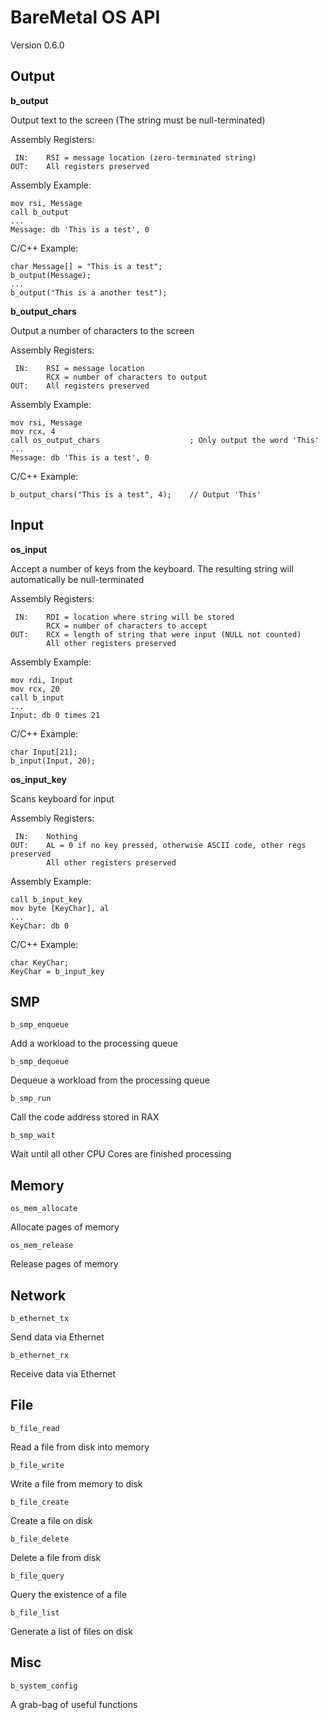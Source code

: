 # BareMetal OS API #

Version 0.6.0


## Output ##

**b_output**

Output text to the screen (The string must be null-terminated)

Assembly Registers:

	 IN:	RSI = message location (zero-terminated string)
	OUT:	All registers preserved

Assembly Example:

	mov rsi, Message
	call b_output
	...
	Message: db 'This is a test', 0

C/C++ Example:

	char Message[] = "This is a test";
	b_output(Message);
	...
	b_output("This is a another test");


**b_output_chars**

Output a number of characters to the screen

Assembly Registers:

	 IN:	RSI = message location
			RCX = number of characters to output
	OUT:	All registers preserved

Assembly Example:

	mov rsi, Message
	mov rcx, 4
	call os_output_chars					; Only output the word 'This'
	...
	Message: db 'This is a test', 0

C/C++ Example:

	b_output_chars("This is a test", 4);	// Output 'This'


## Input ##

**os_input**

Accept a number of keys from the keyboard. The resulting string will automatically be null-terminated

Assembly Registers:

	 IN:	RDI = location where string will be stored
			RCX = number of characters to accept
	OUT:	RCX = length of string that were input (NULL not counted)
			All other registers preserved

Assembly Example:

	mov rdi, Input
	mov rcx, 20
	call b_input
	...
	Input: db 0 times 21

C/C++ Example:

	char Input[21];
	b_input(Input, 20);


**os_input_key**

Scans keyboard for input

Assembly Registers:

	 IN:	Nothing
	OUT:	AL = 0 if no key pressed, otherwise ASCII code, other regs preserved
			All other registers preserved

Assembly Example:

	call b_input_key
	mov byte [KeyChar], al
	...
	KeyChar: db 0

C/C++ Example:

	char KeyChar;
	KeyChar = b_input_key


## SMP ##

	b_smp_enqueue
Add a workload to the processing queue

	b_smp_dequeue
Dequeue a workload from the processing queue

	b_smp_run
Call the code address stored in RAX

	b_smp_wait
Wait until all other CPU Cores are finished processing


## Memory ##

	os_mem_allocate
Allocate pages of memory

	os_mem_release
Release pages of memory


## Network ##

	b_ethernet_tx
Send data via Ethernet


	b_ethernet_rx
Receive data via Ethernet


## File ##

	b_file_read
Read a file from disk into memory

	b_file_write
Write a file from memory to disk

	b_file_create
Create a file on disk

	b_file_delete
Delete a file from disk

	b_file_query
Query the existence of a file

	b_file_list
Generate a list of files on disk


## Misc ##

	b_system_config
A grab-bag of useful functions

